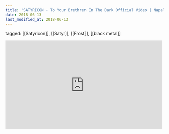 ```yaml
---
title: 'SATYRICON - To Your Brethren In The Dark Official Video | Napalm Records - YouTube'
date: 2018-06-13
last_modified_at: 2018-06-13
---
```

tagged: [[Satyricon]], [[Satyr]], [[Frost]], [[black metal]]
<iframe allow="accelerometer; autoplay; clipboard-write; encrypted-media; gyroscope; picture-in-picture" allowfullscreen="" frameborder="0" height="281" id="youtube_iframe" src="https://www.youtube.com/embed/MAYKQt93Jtc?feature=oembed&amp;enablejsapi=1&amp;origin=https://safe.txmblr.com&amp;wmode=opaque" width="500"></iframe>